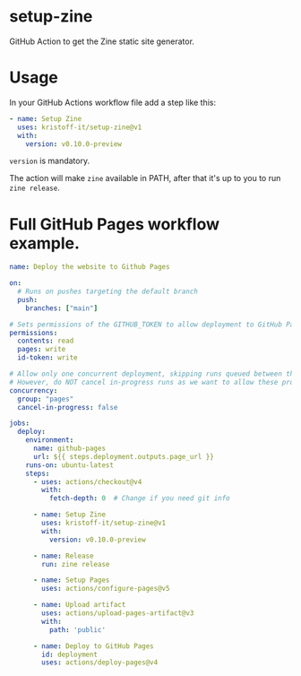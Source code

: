 # setup-zine
GitHub Action to get the Zine static site generator.


# Usage

In your GitHub Actions workflow file add a step like this:

```yaml
- name: Setup Zine
  uses: kristoff-it/setup-zine@v1
  with:
    version: v0.10.0-preview
```

`version` is mandatory.

The action will make `zine` available in PATH, after that it's up to you to run `zine release`.


# Full GitHub Pages workflow example.

```yaml
name: Deploy the website to Github Pages

on:
  # Runs on pushes targeting the default branch
  push:
    branches: ["main"]

# Sets permissions of the GITHUB_TOKEN to allow deployment to GitHub Pages
permissions:
  contents: read
  pages: write
  id-token: write

# Allow only one concurrent deployment, skipping runs queued between the run in-progress and latest queued.
# However, do NOT cancel in-progress runs as we want to allow these production deployments to complete.
concurrency:
  group: "pages"
  cancel-in-progress: false

jobs:
  deploy:
    environment:
      name: github-pages
      url: ${{ steps.deployment.outputs.page_url }}
    runs-on: ubuntu-latest
    steps:
      - uses: actions/checkout@v4
        with:
          fetch-depth: 0  # Change if you need git info

      - name: Setup Zine
        uses: kristoff-it/setup-zine@v1
        with:
          version: v0.10.0-preview

      - name: Release
        run: zine release

      - name: Setup Pages
        uses: actions/configure-pages@v5

      - name: Upload artifact
        uses: actions/upload-pages-artifact@v3
        with:
          path: 'public'

      - name: Deploy to GitHub Pages
        id: deployment
        uses: actions/deploy-pages@v4
```
